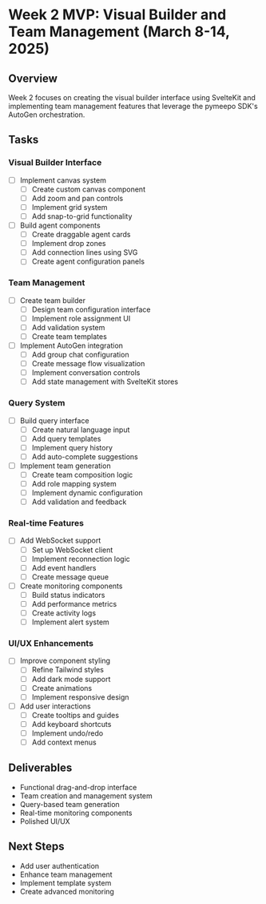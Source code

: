 # Week 2 MVP: Visual Builder and Team Management (March 8-14, 2025)

## Overview
Week 2 focuses on creating the visual builder interface using SvelteKit and implementing team management features that leverage the pymeepo SDK's AutoGen orchestration.

## Tasks

### Visual Builder Interface
- [ ] Implement canvas system
  - [ ] Create custom canvas component
  - [ ] Add zoom and pan controls
  - [ ] Implement grid system
  - [ ] Add snap-to-grid functionality
- [ ] Build agent components
  - [ ] Create draggable agent cards
  - [ ] Implement drop zones
  - [ ] Add connection lines using SVG
  - [ ] Create agent configuration panels

### Team Management
- [ ] Create team builder
  - [ ] Design team configuration interface
  - [ ] Implement role assignment UI
  - [ ] Add validation system
  - [ ] Create team templates
- [ ] Implement AutoGen integration
  - [ ] Add group chat configuration
  - [ ] Create message flow visualization
  - [ ] Implement conversation controls
  - [ ] Add state management with SvelteKit stores

### Query System
- [ ] Build query interface
  - [ ] Create natural language input
  - [ ] Add query templates
  - [ ] Implement query history
  - [ ] Add auto-complete suggestions
- [ ] Implement team generation
  - [ ] Create team composition logic
  - [ ] Add role mapping system
  - [ ] Implement dynamic configuration
  - [ ] Add validation and feedback

### Real-time Features
- [ ] Add WebSocket support
  - [ ] Set up WebSocket client
  - [ ] Implement reconnection logic
  - [ ] Add event handlers
  - [ ] Create message queue
- [ ] Create monitoring components
  - [ ] Build status indicators
  - [ ] Add performance metrics
  - [ ] Create activity logs
  - [ ] Implement alert system

### UI/UX Enhancements
- [ ] Improve component styling
  - [ ] Refine Tailwind styles
  - [ ] Add dark mode support
  - [ ] Create animations
  - [ ] Implement responsive design
- [ ] Add user interactions
  - [ ] Create tooltips and guides
  - [ ] Add keyboard shortcuts
  - [ ] Implement undo/redo
  - [ ] Add context menus

## Deliverables
- Functional drag-and-drop interface
- Team creation and management system
- Query-based team generation
- Real-time monitoring components
- Polished UI/UX

## Next Steps
- Add user authentication
- Enhance team management
- Implement template system
- Create advanced monitoring
